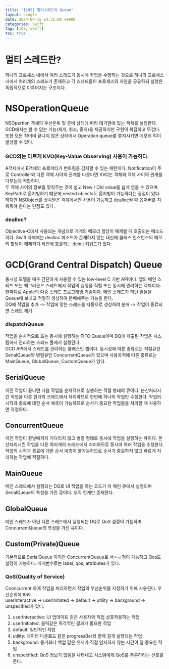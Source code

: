 ```yaml
---
title: "[iOS] 멀티스레드와 Queue"
layout: single
date: 2024-04-15 14:31:00 +0900
categories: Swift
tag: [iOS, swift]
toc: true
---
```


# 멀티 스레드란?
하나의 프로세스 내에서 여러 스레드가 동시에 작업을 수행하는 것으로 하나의 프로세스 내에서 여러개의 스레드가 존재하고 각 스레드들이 프로세스의 자원을 공유하되 실행은 독립적으로 이루어지는 구조이다.

# NSOperationQueue
NSOpertion 객체의 우선운위 및 준비 상태에 따라 대기열에 있는 객체를 실행한다. GCD에서는 할 수 없는 기능(재개, 취소, 중지)을 제공하지만 구현이 복잡하고 무겁다. 또한 모든 작어비 끝나지 않은 상태에서 Operation queue를 중지시키면 메모리 릭이 발생할 수 있다.

### GCD와는 다르게 KVO(Key-Value Observing) 사용이 가능하다.
A객체에서 B객체의 프로퍼티가 변화됨을 감지할 수 있는 패턴이다. Notification이 주로 Controller와 다른 객체 사이의 관계를 다룬다면 KVO는 객체와 객체 사이의 관계를 다루는데 적합하다. <br>
두 객체 사이의 정보를 맞춰주는 것이 쉽고 New / Old value를 쉽게 얻을 수 있으며 KeyPath로 옵저빙하기 떄문에 nested objects도 옵저빙이 가능하다는 장점이 있다. <br>
하지만 NSObject를 상속받은 객체에서만 사용이 가능하고 dealloc될 때 옵저버를 지워줘야 한다는 단점도 있다.

### dealloc?
Objective-C에서 사용되는 개념으로 개게의 메모리 할당이 해제될 때 호출되는 메소드이다. Swift 자체에는 dealloc 메소드가 존재하지 않는 대신에 클래스 인스턴스의 메모리 할당이 해제되기 직전에 호출되는 deinit 키워드가 있다.

# GCD(Grand Central Dispatch) Queue
동시성 모델을 매우 간단하게 사용할 수 있는 low-level C 기반 API이다. 앱의 메인 스레드 또는 백그라운드 스레드에서 작업의 실행을 직렬 또는 동시에 관리하는 객체이다. 한마디로 Apple의 다중 스레드 프로그래밍 기술이다. 메인 스레드가 하던 일들을 Queue에 보내고 적절히 생성하여 분배해주는 기능을 한다. <br>
DQ에 작업을 추가 -> 작업에 맞는 스레드를 자동으로 생성하여 분배 -> 작업이 종료되면 스레드 제거

### dispatchQueue
작업을 순차적으로 또는 동시에 실행하는 FIFO Queue이며 DQ에 제출된 작업은 시스템에서 관리하는 스레드 풀에서 실행된다. <br>
GCD API에서 스레드를 관리하는 클래스인 셈이다. 동시성에 따른 종류로는 직렬큐인 SerialQueue와 병렬큐인 ConcurrentQueue가 있으며 사용목적에 따른 종류로는 MainQueue, GlobalQueue, CustomQueue가 있다.

## SerialQueue
이전 작업이 끝나면 다음 작업을 순차적으로 실행하는 직렬 형태의 큐이다. 분산처리시킨 작업을 다른 한개의 쓰레드에서 처리하므로 한번에 하나의 작업만 수행한다. 작업의 시작과 종료에 대한 순서 예측이 가능하므로 순서가 중요한 작업들을 처리할 때 사용하면 적절하다.

## ConcurrentQueue
이전 작업이 끝날때까지 기다리지 않고 병렬 형태로 동시에 작업을 실행하는 큐이다. 분산처리시킨 작업을 다른 여러개의 쓰레드에서 처리하므로 동시에 여러 작업을 수행한다. 작업의 시작과 종료에 대한 순서 예측이 불가능하므로 순서가 중요하지 않고 빠르게 처리하는 작업에 적절하다.

## MainQueue
메인 스레드에서 실행되는 DQ로 UI 작업을 하는 코드가 이 메인 큐에서 실행되며 SerialQueue의 특성을 가진 큐이다. 오직 한개만 존재한다.

## GlobalQueue
메인 스레드가 아닌 다른 스레드에서 실행되는 DQ로 QoS 설정이 가능하며 ConcurrentQueue의 특성을 가진 큐이다.

## Custom(Private)Queue
기본적으로 SerialQueue 이지만 ConcurrentQueue로 서ㅗㄹ정이 가능하고 Qos도 설정이 가능하다. 매개변수로는 label, qos, attributes가 있다.

### QoS(Quality of Service)
Cooncurrent 하게 작업을 처리하면서 작업의 우선순위를 지정하기 위해 사용된다. 우선순위에 따라 <br>
userInteractive -> userInitiated -> default -> utility -> background -> unspecified가 있다. <br>
1. userInteractive: UI 업데이트 같은 사용자와 직접 상호작용하는 작업 <br>
2.  userInitiated: 클릭같은 즉각적인 결과가 필요한 작업 <br>
3. default: 일반적인 작업 <br>
4. utility: 데이터 다운로드 같은 progressBar와 함께 길게 실행되는 작업
5. background: 동기화나 백업 같은 유저가 직접 인지하지 않는 시간이 덜 중요한 작업
6. unspecified: QoS 정보가 없음을 나타내고 시스템에게 QoS를 추론하라는 신호를 준다.

